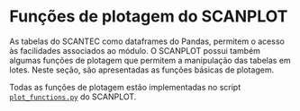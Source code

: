 # Funções de plotagem do SCANPLOT

As tabelas do SCANTEC como dataframes do Pandas, permitem o acesso às facilidades associados ao módulo. O SCANPLOT possui também algumas funções de plotagem que permitem a manipulação das tabelas em lotes. Neste seção, são apresentadas as funções básicas de plotagem.

Todas as funções de plotagem estão implementadas no script [`plot_functions.py`](https://github.com/GAM-DIMNT-CPTEC/SCANPLOT/blob/master/plot_functions.py) do SCANPLOT.
